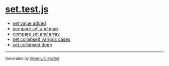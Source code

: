 # [set.test.js](../set.test.js)


- [set value added](set_value_added/set_value_added.md)
- [compare set and map](compare_set_and_map/compare_set_and_map.md)
- [compare set and array](compare_set_and_array/compare_set_and_array.md)
- [set collapsed various cases](set_collapsed_various_cases/set_collapsed_various_cases.md)
- [set collapsed deep](set_collapsed_deep/set_collapsed_deep.md)

---

<sub>
  Generated by <a href="https://github.com/jsenv/core/tree/main/packages/independent/snapshot">@jsenv/snapshot</a>
</sub>
